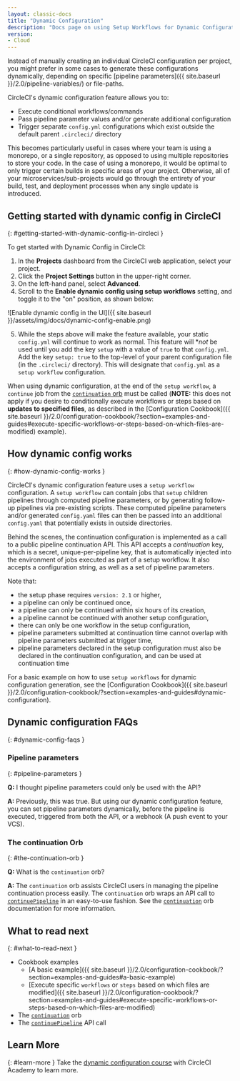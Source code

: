 ```yaml
---
layout: classic-docs
title: "Dynamic Configuration"
description: "Docs page on using Setup Workflows for Dynamic Configuration"
version:
- Cloud
---
```


Instead of manually creating an individual CircleCI configuration per project, you might prefer in some cases to generate these configurations dynamically, depending on specific [pipeline parameters]({{ site.baseurl }}/2.0/pipeline-variables/) or file-paths.

CircleCI's dynamic configuration feature allows you to:

- Execute conditional workflows/commands
- Pass pipeline parameter values and/or generate additional configuration
- Trigger separate `config.yml` configurations which exist outside the default parent `.circleci/` directory

This becomes particularly useful in cases where your team is using a monorepo, or a single repository, as opposed to using multiple repositories to store your code. In the case of using a monorepo, it would be optimal to only trigger certain builds in specific areas of your project. Otherwise, all of your microservices/sub-projects would go through the entirety of your build, test, and deployment processes when any single update is introduced.

## Getting started with dynamic config in CircleCI
{: #getting-started-with-dynamic-config-in-circleci }

To get started with Dynamic Config in CircleCI:

1. In the **Projects** dashboard from the CircleCI web application, select your project.
2. Click the **Project Settings** button in the upper-right corner.
3. On the left-hand panel, select **Advanced**.
4. Scroll to the **Enable dynamic config using setup workflows** setting, and toggle it to the "on" position, as shown below:

![Enable dynamic config in the UI]({{ site.baseurl }}/assets/img/docs/dynamic-config-enable.png)

5. While the steps above will make the feature available, your static `config.yml` will continue to work as normal. This feature will **not* be used until you add the key `setup` with a value of `true` to that `config.yml`.
  Add the key `setup: true` to the top-level of your parent configuration file (in the `.circleci/` directory). This will designate that `config.yml` as a `setup workflow` configuration.

When using dynamic configuration, at the end of the `setup workflow`, a `continue` job from the [`continuation` orb](https://circleci.com/developer/orbs/orb/circleci/continuation) must be called (**NOTE:** this does not apply if you desire to conditionally execute workflows or steps based on **updates to specified files**, as described in the [Configuration Cookbook]({{ site.baseurl }}/2.0/configuration-cookbook/?section=examples-and-guides#execute-specific-workflows-or-steps-based-on-which-files-are-modified) example).

## How dynamic config works
{: #how-dynamic-config-works }

CircleCI's dynamic configuration feature uses a `setup workflow` configuration. A `setup workflow` can contain jobs that `setup` children pipelines through computed pipeline parameters, or by generating follow-up pipelines via pre-existing scripts. These computed pipeline parameters and/or generated `config.yaml` files can then be passed into an additional `config.yaml` that potentially exists in outside directories.

Behind the scenes, the continuation configuration is implemented as a call to a public pipeline continuation API. This API accepts a _continuation_ key, which is a secret, unique-per-pipeline key, that is automatically injected into the environment of jobs executed as part of a setup workflow. It also accepts a configuration string, as well as a set of pipeline parameters.

Note that:
- the setup phase requires `version: 2.1` or higher,
- a pipeline can only be continued once,
- a pipeline can only be continued within six hours of its creation,
- a pipeline cannot be continued with another setup configuration,
- there can only be one workflow in the setup configuration,
- pipeline parameters submitted at continuation time cannot overlap with pipeline parameters submitted at trigger time,
- pipeline parameters declared in the setup configuration must also be declared in the continuation configuration, and can be used at continuation time

For a basic example on how to use `setup workflows` for dynamic configuration generation, see the [Configuration Cookbook]({{ site.baseurl }}/2.0/configuration-cookbook/?section=examples-and-guides#dynamic-configuration).

## Dynamic configuration FAQs
{: #dynamic-config-faqs }

### Pipeline parameters
{: #pipeline-parameters }

**Q:** I thought pipeline parameters could only be used with the API?

**A:** Previously, this was true. But using our dynamic configuration feature, you can set pipeline parameters dynamically, before the pipeline is executed, triggered from both the API, or a webhook (A push event to your VCS).

### The continuation Orb
{: #the-continuation-orb }

**Q:** What is the `continuation` orb?

**A:** The `continuation` orb assists CircleCI users in managing the pipeline continuation process easily. The
`continuation` orb wraps an API call to [`continuePipeline`](https://circleci.com/docs/api/v2/#operation/continuePipeline)
in an easy-to-use fashion. See the [`continuation`](https://circleci.com/developer/orbs/orb/circleci/continuation) orb
documentation for more information.

## What to read next
{: #what-to-read-next }
- Cookbook examples
  - [A basic example]({{ site.baseurl }}/2.0/configuration-cookbook/?section=examples-and-guides#a-basic-example)
  - [Execute specific `workflows` or `steps` based on which files are modified]({{ site.baseurl }}/2.0/configuration-cookbook/?section=examples-and-guides#execute-specific-workflows-or-steps-based-on-which-files-are-modified)
- The [`continuation`](https://circleci.com/developer/orbs/orb/circleci/continuation) orb
- The [`continuePipeline`](https://circleci.com/docs/api/v2/#operation/continuePipeline) API call

## Learn More
{: #learn-more }
Take the [dynamic configuration course](https://academy.circleci.com/dynamic-config?access_code=public-2021) with CircleCI Academy to learn more.
